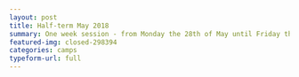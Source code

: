 ```yaml
---
layout: post
title: Half-term May 2018
summary: One week session - from Monday the 28th of May until Friday the 1st of June
featured-img: closed-298394
categories: camps
typeform-url: full
---
```

